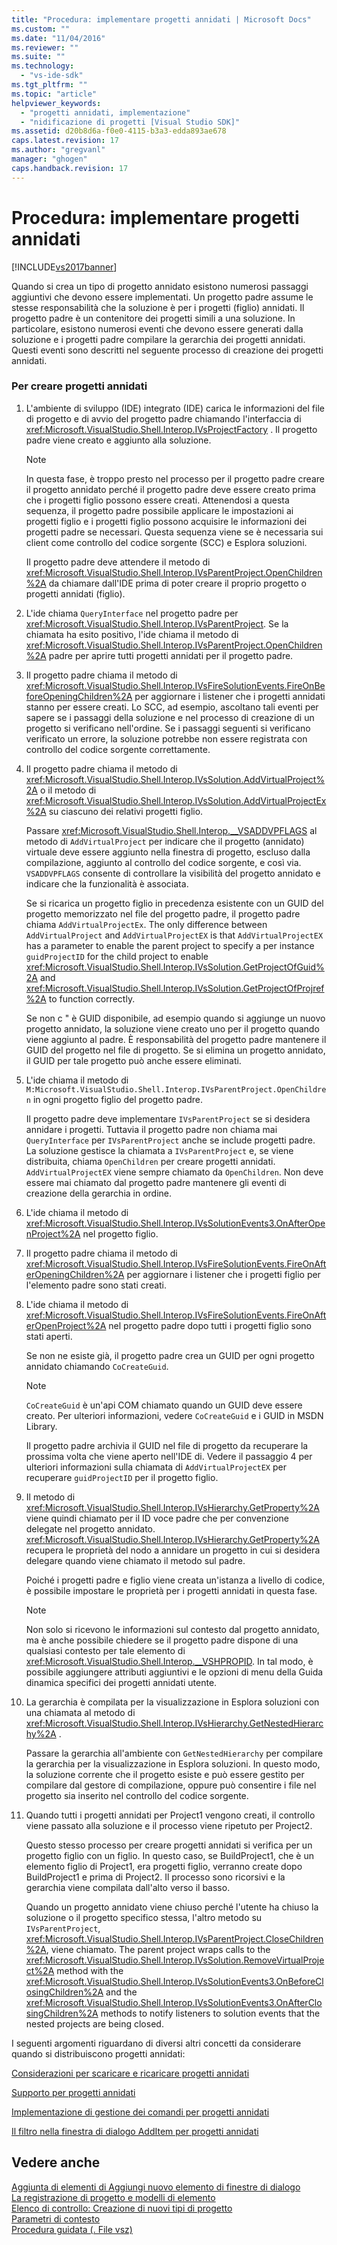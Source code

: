 ```yaml
---
title: "Procedura: implementare progetti annidati | Microsoft Docs"
ms.custom: ""
ms.date: "11/04/2016"
ms.reviewer: ""
ms.suite: ""
ms.technology: 
  - "vs-ide-sdk"
ms.tgt_pltfrm: ""
ms.topic: "article"
helpviewer_keywords: 
  - "progetti annidati, implementazione"
  - "nidificazione di progetti [Visual Studio SDK]"
ms.assetid: d20b8d6a-f0e0-4115-b3a3-edda893ae678
caps.latest.revision: 17
ms.author: "gregvanl"
manager: "ghogen"
caps.handback.revision: 17
---
```

# Procedura: implementare progetti annidati
[!INCLUDE[vs2017banner](../../code-quality/includes/vs2017banner.md)]

Quando si crea un tipo di progetto annidato esistono numerosi passaggi aggiuntivi che devono essere implementati.  Un progetto padre assume le stesse responsabilità che la soluzione è per i progetti \(figlio\) annidati.  Il progetto padre è un contenitore dei progetti simili a una soluzione.  In particolare, esistono numerosi eventi che devono essere generati dalla soluzione e i progetti padre compilare la gerarchia dei progetti annidati.  Questi eventi sono descritti nel seguente processo di creazione dei progetti annidati.  
  
### Per creare progetti annidati  
  
1.  L'ambiente di sviluppo \(IDE\) integrato \(IDE\) carica le informazioni del file di progetto e di avvio del progetto padre chiamando l'interfaccia di <xref:Microsoft.VisualStudio.Shell.Interop.IVsProjectFactory> .  Il progetto padre viene creato e aggiunto alla soluzione.  
  
    > [!NOTE]
    >  In questa fase, è troppo presto nel processo per il progetto padre creare il progetto annidato perché il progetto padre deve essere creato prima che i progetti figlio possono essere creati.  Attenendosi a questa sequenza, il progetto padre possibile applicare le impostazioni ai progetti figlio e i progetti figlio possono acquisire le informazioni dei progetti padre se necessari.  Questa sequenza viene se è necessaria sui client come controllo del codice sorgente \(SCC\) e Esplora soluzioni.  
  
     Il progetto padre deve attendere il metodo di <xref:Microsoft.VisualStudio.Shell.Interop.IVsParentProject.OpenChildren%2A> da chiamare dall'IDE prima di poter creare il proprio progetto o progetti annidati \(figlio\).  
  
2.  L'ide chiama `QueryInterface` nel progetto padre per <xref:Microsoft.VisualStudio.Shell.Interop.IVsParentProject>.  Se la chiamata ha esito positivo, l'ide chiama il metodo di <xref:Microsoft.VisualStudio.Shell.Interop.IVsParentProject.OpenChildren%2A> padre per aprire tutti progetti annidati per il progetto padre.  
  
3.  Il progetto padre chiama il metodo di <xref:Microsoft.VisualStudio.Shell.Interop.IVsFireSolutionEvents.FireOnBeforeOpeningChildren%2A> per aggiornare i listener che i progetti annidati stanno per essere creati.  Lo SCC, ad esempio, ascoltano tali eventi per sapere se i passaggi della soluzione e nel processo di creazione di un progetto si verificano nell'ordine.  Se i passaggi seguenti si verificano verificato un errore, la soluzione potrebbe non essere registrata con controllo del codice sorgente correttamente.  
  
4.  Il progetto padre chiama il metodo di <xref:Microsoft.VisualStudio.Shell.Interop.IVsSolution.AddVirtualProject%2A> o il metodo di <xref:Microsoft.VisualStudio.Shell.Interop.IVsSolution.AddVirtualProjectEx%2A> su ciascuno dei relativi progetti figlio.  
  
     Passare <xref:Microsoft.VisualStudio.Shell.Interop.__VSADDVPFLAGS> al metodo di `AddVirtualProject` per indicare che il progetto \(annidato\) virtuale deve essere aggiunto nella finestra di progetto, escluso dalla compilazione, aggiunto al controllo del codice sorgente, e così via.  `VSADDVPFLAGS` consente di controllare la visibilità del progetto annidato e indicare che la funzionalità è associata.  
  
     Se si ricarica un progetto figlio in precedenza esistente con un GUID del progetto memorizzato nel file del progetto padre, il progetto padre chiama `AddVirtualProjectEx`.  The only difference between `AddVirtualProject` and `AddVirtualProjectEX` is that `AddVirtualProjectEX` has a parameter to enable the parent project to specify a per instance `guidProjectID` for the child project to enable <xref:Microsoft.VisualStudio.Shell.Interop.IVsSolution.GetProjectOfGuid%2A> and <xref:Microsoft.VisualStudio.Shell.Interop.IVsSolution.GetProjectOfProjref%2A> to function correctly.  
  
     Se non c " è GUID disponibile, ad esempio quando si aggiunge un nuovo progetto annidato, la soluzione viene creato uno per il progetto quando viene aggiunto al padre.  È responsabilità del progetto padre mantenere il GUID del progetto nel file di progetto.  Se si elimina un progetto annidato, il GUID per tale progetto può anche essere eliminati.  
  
5.  L'ide chiama il metodo di `M:Microsoft.VisualStudio.Shell.Interop.IVsParentProject.OpenChildren` in ogni progetto figlio del progetto padre.  
  
     Il progetto padre deve implementare `IVsParentProject` se si desidera annidare i progetti.  Tuttavia il progetto padre non chiama mai `QueryInterface` per `IVsParentProject` anche se include progetti padre.  La soluzione gestisce la chiamata a `IVsParentProject` e, se viene distribuita, chiama `OpenChildren` per creare progetti annidati.  `AddVirtualProjectEX` viene sempre chiamato da `OpenChildren`.  Non deve essere mai chiamato dal progetto padre mantenere gli eventi di creazione della gerarchia in ordine.  
  
6.  L'ide chiama il metodo di <xref:Microsoft.VisualStudio.Shell.Interop.IVsSolutionEvents3.OnAfterOpenProject%2A> nel progetto figlio.  
  
7.  Il progetto padre chiama il metodo di <xref:Microsoft.VisualStudio.Shell.Interop.IVsFireSolutionEvents.FireOnAfterOpeningChildren%2A> per aggiornare i listener che i progetti figlio per l'elemento padre sono stati creati.  
  
8.  L'ide chiama il metodo di <xref:Microsoft.VisualStudio.Shell.Interop.IVsFireSolutionEvents.FireOnAfterOpenProject%2A> nel progetto padre dopo tutti i progetti figlio sono stati aperti.  
  
     Se non ne esiste già, il progetto padre crea un GUID per ogni progetto annidato chiamando `CoCreateGuid`.  
  
    > [!NOTE]
    >  `CoCreateGuid` è un'api COM chiamato quando un GUID deve essere creato.  Per ulteriori informazioni, vedere `CoCreateGuid` e i GUID in MSDN Library.  
  
     Il progetto padre archivia il GUID nel file di progetto da recuperare la prossima volta che viene aperto nell'IDE di.  Vedere il passaggio 4 per ulteriori informazioni sulla chiamata di `AddVirtualProjectEX` per recuperare `guidProjectID` per il progetto figlio.  
  
9. Il metodo di <xref:Microsoft.VisualStudio.Shell.Interop.IVsHierarchy.GetProperty%2A> viene quindi chiamato per il ID voce padre che per convenzione delegate nel progetto annidato.  <xref:Microsoft.VisualStudio.Shell.Interop.IVsHierarchy.GetProperty%2A> recupera le proprietà del nodo a annidare un progetto in cui si desidera delegare quando viene chiamato il metodo sul padre.  
  
     Poiché i progetti padre e figlio viene creata un'istanza a livello di codice, è possibile impostare le proprietà per i progetti annidati in questa fase.  
  
    > [!NOTE]
    >  Non solo si ricevono le informazioni sul contesto dal progetto annidato, ma è anche possibile chiedere se il progetto padre dispone di una qualsiasi contesto per tale elemento di <xref:Microsoft.VisualStudio.Shell.Interop.__VSHPROPID>.  In tal modo, è possibile aggiungere attributi aggiuntivi e le opzioni di menu della Guida dinamica specifici dei progetti annidati utente.  
  
10. La gerarchia è compilata per la visualizzazione in Esplora soluzioni con una chiamata al metodo di <xref:Microsoft.VisualStudio.Shell.Interop.IVsHierarchy.GetNestedHierarchy%2A> .  
  
     Passare la gerarchia all'ambiente con `GetNestedHierarchy` per compilare la gerarchia per la visualizzazione in Esplora soluzioni.  In questo modo, la soluzione corrente che il progetto esiste e può essere gestito per compilare dal gestore di compilazione, oppure può consentire i file nel progetto sia inserito nel controllo del codice sorgente.  
  
11. Quando tutti i progetti annidati per Project1 vengono creati, il controllo viene passato alla soluzione e il processo viene ripetuto per Project2.  
  
     Questo stesso processo per creare progetti annidati si verifica per un progetto figlio con un figlio.  In questo caso, se BuildProject1, che è un elemento figlio di Project1, era progetti figlio, verranno create dopo BuildProject1 e prima di Project2.  Il processo sono ricorsivi e la gerarchia viene compilata dall'alto verso il basso.  
  
     Quando un progetto annidato viene chiuso perché l'utente ha chiuso la soluzione o il progetto specifico stessa, l'altro metodo su `IVsParentProject`, <xref:Microsoft.VisualStudio.Shell.Interop.IVsParentProject.CloseChildren%2A>, viene chiamato.  The parent project wraps calls to the <xref:Microsoft.VisualStudio.Shell.Interop.IVsSolution.RemoveVirtualProject%2A> method with the <xref:Microsoft.VisualStudio.Shell.Interop.IVsSolutionEvents3.OnBeforeClosingChildren%2A> and the <xref:Microsoft.VisualStudio.Shell.Interop.IVsSolutionEvents3.OnAfterClosingChildren%2A> methods to notify listeners to solution events that the nested projects are being closed.  
  
 I seguenti argomenti riguardano di diversi altri concetti da considerare quando si distribuiscono progetti annidati:  
  
 [Considerazioni per scaricare e ricaricare progetti annidati](../../extensibility/internals/considerations-for-unloading-and-reloading-nested-projects.md)  
  
 [Supporto per progetti annidati](../../extensibility/internals/wizard-support-for-nested-projects.md)  
  
 [Implementazione di gestione dei comandi per progetti annidati](../../extensibility/internals/implementing-command-handling-for-nested-projects.md)  
  
 [Il filtro nella finestra di dialogo AddItem per progetti annidati](../../extensibility/internals/filtering-the-additem-dialog-box-for-nested-projects.md)  
  
## Vedere anche  
 [Aggiunta di elementi di Aggiungi nuovo elemento di finestre di dialogo](../../extensibility/internals/adding-items-to-the-add-new-item-dialog-boxes.md)   
 [La registrazione di progetto e modelli di elemento](../../extensibility/internals/registering-project-and-item-templates.md)   
 [Elenco di controllo: Creazione di nuovi tipi di progetto](../../extensibility/internals/checklist-creating-new-project-types.md)   
 [Parametri di contesto](../../extensibility/internals/context-parameters.md)   
 [Procedura guidata \(. File vsz\)](../../extensibility/internals/wizard-dot-vsz-file.md)
